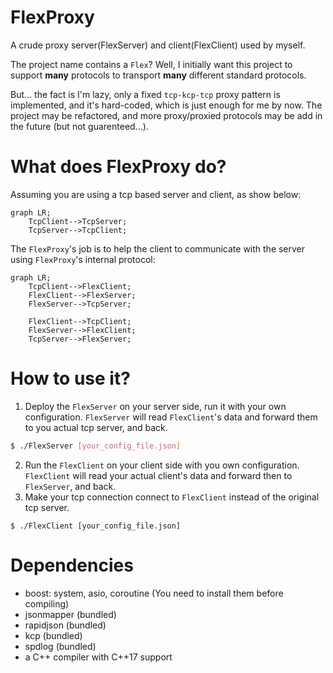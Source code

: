 # FlexProxy

A crude proxy server(FlexServer) and client(FlexClient) used by myself.

The project name contains a `Flex`? Well, I initially want this project to support **many** protocols to transport **many** different standard protocols.

But... the fact is I'm lazy, only a fixed `tcp-kcp-tcp` proxy pattern is implemented, and it's hard-coded, which is just enough for me by now. The project may be refactored, and more proxy/proxied protocols may be add in the future (but not guarenteed...).

# What does FlexProxy do?

Assuming you are using a tcp based server and client, as show below:

```mermaid
graph LR;
    TcpClient-->TcpServer;
    TcpServer-->TcpClient;
```

The `FlexProxy`'s job is to help the client to communicate with the server using `FlexProxy`'s internal protocol:

```mermaid
graph LR;
    TcpClient-->FlexClient;
    FlexClient-->FlexServer;
    FlexServer-->TcpServer;
    
    FlexClient-->TcpClient;
    FlexServer-->FlexClient;
    TcpServer-->FlexServer;

```

# How to use it?

1. Deploy the `FlexServer` on your server side, run it with your own configuration. `FlexServer` will read `FlexClient`'s data and forward them to you actual tcp server, and back.

```bash
$ ./FlexServer [your_config_file.json]
```

2. Run the `FlexClient` on your client side with you own configuration. `FlexClient` will read your actual client's data and forward then to `FlexServer`, and back.
3. Make your tcp connection connect to `FlexClient` instead of the original tcp server.

```
$ ./FlexClient [your_config_file.json]
```

# Dependencies

- boost: system, asio, coroutine (You need to install them before compiling)
- jsonmapper (bundled)
- rapidjson (bundled)
- kcp (bundled)
- spdlog (bundled)
- a C++ compiler with C++17 support